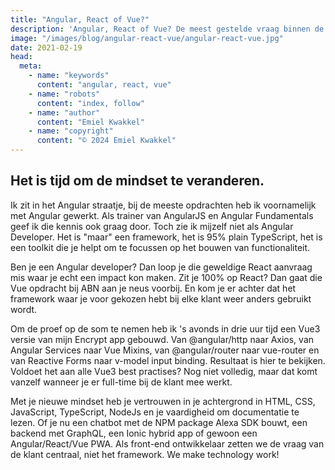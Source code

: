 ```yaml
---
title: "Angular, React of Vue?"
description: 'Angular, React of Vue? De meest gestelde vraag binnen de front-end wereld, waar nog talloze blogs en vlogs over gemaakt zullen worden. De vragen "Welk framework moet ik leren?" en "Ben jij een Angular/Vue/React developer?" suggereren dat je als ontwikkelaar moet kiezen, of dat er via de opdracht waar je op zit voor je gekozen wordt. Het is tijd om die mindset te veranderen.'
image: "/images/blog/angular-react-vue/angular-react-vue.jpg"
date: 2021-02-19
head:
  meta:
    - name: "keywords"
      content: "angular, react, vue"
    - name: "robots"
      content: "index, follow"
    - name: "author"
      content: "Emiel Kwakkel"
    - name: "copyright"
      content: "© 2024 Emiel Kwakkel"
---
```


## Het is tijd om de mindset te veranderen.

Ik zit in het Angular straatje, bij de meeste opdrachten heb ik voornamelijk met Angular gewerkt. Als trainer van AngularJS en Angular Fundamentals geef ik die kennis ook graag door. Toch zie ik mijzelf niet als Angular Developer. Het is "maar" een framework, het is 95% plain TypeScript, het is een toolkit die je helpt om te focussen op het bouwen van functionaliteit.

Ben je een Angular developer? Dan loop je die geweldige React aanvraag mis waar je echt een impact kon maken. Zit je 100% op React? Dan gaat die Vue opdracht bij ABN aan je neus voorbij. En kom je er achter dat het framework waar je voor gekozen hebt bij elke klant weer anders gebruikt wordt.

Om de proef op de som te nemen heb ik 's avonds in drie uur tijd een Vue3 versie van mijn Encrypt app gebouwd. Van @angular/http naar Axios, van Angular Services naar Vue Mixins, van @angular/router naar vue-router en van Reactive Forms naar v-model input binding. Resultaat is hier te bekijken. Voldoet het aan alle Vue3 best practises? Nog niet volledig, maar dat komt vanzelf wanneer je er full-time bij de klant mee werkt.

Met je nieuwe mindset heb je vertrouwen in je achtergrond in HTML, CSS, JavaScript, TypeScript, NodeJs en je vaardigheid om documentatie te lezen. Of je nu een chatbot met de NPM package Alexa SDK bouwt, een backend met GraphQL, een Ionic hybrid app of gewoon een Angular/React/Vue PWA. Als front-end ontwikkelaar zetten we de vraag van de klant centraal, niet het framework. We make technology work!
